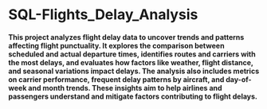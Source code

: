 # SQL-Flights_Delay_Analysis
#### This project analyzes flight delay data to uncover trends and patterns affecting flight punctuality. It explores the comparison between scheduled and actual departure times, identifies routes and carriers with the most delays, and evaluates how factors like weather, flight distance, and seasonal variations impact delays. The analysis also includes metrics on carrier performance, frequent delay patterns by aircraft, and day-of-week and month trends. These insights aim to help airlines and passengers understand and mitigate factors contributing to flight delays.
